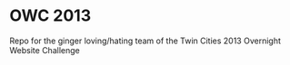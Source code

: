 OWC 2013
=======

Repo for the ginger loving/hating team of the Twin Cities 2013 Overnight Website Challenge
